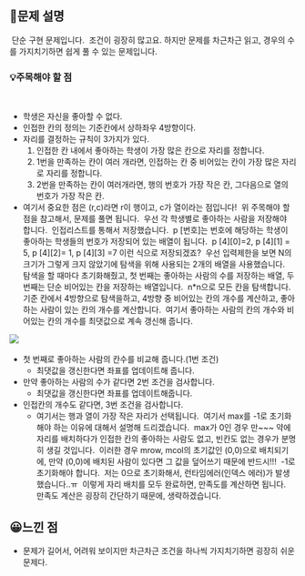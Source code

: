 ## 🔎문제 설명
​
단순 구현 문제입니다.
​
조건이 굉장히 많고요. 하지만 문제를 차근차근 읽고, 경우의 수를 가지치기하면 쉽게 풀 수 있는 문제입니다.
​
### 💡주목해야 할 점
​
-   학생은 자신을 좋아할 수 없다.
-   인접한 칸의 정의는 기준칸에서 상하좌우 4방향이다.
-   자리를 결정하는 규칙이 3가지가 있다.
    1.  인접한 칸 내에서 좋아하는 학생이 가장 많은 칸으로 자리를 정합니다.
    2.  1번을 만족하는 칸이 여러 개라면, 인접하는 칸 중 비어있는 칸이 가장 많은 자리로 자리를 정합니다.
    3.  2번을 만족하는 칸이 여러개라면, 행의 번호가 가장 작은 칸, 그다음으로 열의 번호가 가장 작은 칸.
-   여기서 중요한 점은 (r,c)라면 r이 행이고, c가 열이라는 점입니다!
​
위 주목해야 할 점을 참고해서, 문제를 풀면 됩니다.
​
우선 각 학생별로 좋아하는 사람을 저장해야 합니다.
​
인접리스트를 통해서 저장했습니다.
​
p \[번호\]는 번호에 해당하는 학생이 좋아하는 학생들의 번호가 저장되어 있는 배열이 됩니다.
​
p \[4\]\[0\]=2, p \[4\]\[1\] = 5, p \[4\]\[2\]= 1, p \[4\]\[3\] =7  이런 식으로 저장되겠죠?
​
우선 입력제한을 보면 N의 크기가 그렇게 크지 않았기에 탐색을 위해 사용되는 2개의 배열을 사용했습니다.
​
탐색을 할 때마다 초기화해줬고, 첫 번째는 좋아하는 사람의 수를 저장하는 배열, 두 번째는 단순 비어있는 칸을 저장하는 배열입니다.
​
n\*n으로 모든 칸을 탐색합니다.
​
기준 칸에서 4방향으로 탐색을하고, 4방향 중 비어있는 칸의 개수를 계산하고, 좋아하는 사람이 있는 칸의 개수를 계산합니다.
​
여기서 좋아하는 사람의 칸의 개수와 비어있는 칸의 개수를 최댓값으로 계속 갱신해 줍니다.

![](https://blog.kakaocdn.net/dn/xGsuU/btseSatRq3m/UsWWcYWe0ZFZozVbUPMg41/img.png)
​
-   첫 번째로 좋아하는 사람의 칸수를 비교해 줍니다.(1번 조건)
    -   최댓값을 갱신한다면 좌표를 업데이트해 줍니다.
-   만약 좋아하는 사람의 수가 같다면 2번 조건을 검사합니다.
    -   최댓값을 갱신한다면 좌표를 업데이트해줍니다.
-   인접칸의 개수도 같다면, 3번 조건을 검사합니다.
    -   여기서는 행과 열이 가장 작은 자리가 선택됩니다.
​
여기서 max를 -1로 초기화해야 하는 이유에 대해서 설명해 드리겠습니다.
​
max가 0인 경우 만~~~ 약에 자리를 배치하다가 인접한 칸의 좋아하는 사람도 없고, 빈칸도 없는 경우가 분명히 생길 것입니다.
​
이러한 경우 mrow, mcol의 초기값인 (0,0)으로 배치되기에, 만약 (0,0)에 배치된 사람이 있다면 그 값을 덮어쓰기 때문에 반드시!!!
​
\-1로 초기화해야 합니다.
​
저는 0으로 초기화해서, 런타임에러(인덱스 에러)가 발생했습니다..ㅠ
​
이렇게 자리 배치를 모두 완료하면, 만족도를 계산하면 됩니다.
​
만족도 계산은 굉장히 간단하기 때문에, 생략하겠습니다.

## 😀느낀 점

-   문제가 길어서, 어려워 보이지만 차근차근 조건을 하나씩 가지치기하면 굉장히 쉬운 문제다.